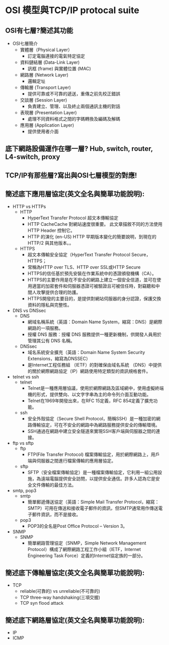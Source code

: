# OSI 模型與TCP/IP protocal suite

## OSI有七層?簡述其功能
  - OSI七層簡介
      - 實體層（Physical Layer）
        - 訂定電腦連接的電氣特定協定 
      - 資料鏈結層 (Data-Link Layer)
        - 訊框 (frame) 與實體位置 (MAC)
      - 網路層 (Network Layer)
        - 邏輯定址
      - 傳輸層 (Transport Layer)
        - 提供可靠或不可靠的遞送，重傳之前先校正錯誤    
      - 交談層 (Session Layer)   
        - 負責建立、管理、以及終止兩個通訊主機的對話
      - 表現層 (Presentation Layer)
        - 處理不同資料格式之間的字碼轉換及編碼及解碼
      - 應用層 (Application Layer)
        - 提供使用者介面  
## 底下網路設備運作在哪一層? Hub, switch, router, L4-switch, proxy

## TCP/IP有那些層?寫出與OSI七層模型的對應!

## 簡述底下應用層協定(英文全名與簡單功能說明):
- HTTP vs HTTPs
  - HTTP
    - HyperText Transfer Protocol 超文本傳輸協定
    - HTTP CacheCache 對網站速度很重要。 此文章描敘不同的方法使用 HTTP Header 控制它。
    - HTTP 的演化 (en-US) HTTP 早期版本變化的簡要說明，到現在的 HTTP/2 與其他版本。。
  - HTTPS
    - 超文本傳輸安全協定（HyperText Transfer Protocol Secure，HTTPS；
    - 常稱為HTTP over TLS、HTTP over SSL或HTTP Secure
    - HTTPS的信任基於預先安裝在作業系統中的憑證頒發機構（CA）。
    - HTTPS的主要作用是在不安全的網路上建立一個安全信道，並可在使用適當的加密套件和伺服器憑證可被驗證且可被信任時，對竊聽和中間人攻擊提供合理的防護。
    - HTTPS開發的主要目的，是提供對網站伺服器的身分認證，保護交換資料的隱私與完整性。
- DNS vs DNSsec
  - DNS
    - 網域名稱系統（英語：Domain Name System，縮寫：DNS）是網際網路的一項服務。
    - 授權 DNS 服務︰授權 DNS 服務提供一種更新機制，供開發人員用於管理其公有 DNS 名稱。  
  - DNSsec
    - 域名系統安全擴充（英語：Domain Name System Security Extensions，縮寫為DNSSEC）
    - 是Internet工程任務組 （IETF）的對確保由域名系統 （DNS）中提供的關於網際網路協定（IP）網路使用特定類型的資訊規格套件。  
- telnet vs ssh
  - telnet
    -  Telnet是一種應用層協議，使用於網際網路及區域網中，使用虛擬終端機的形式，提供雙向、以文字字串為主的命令列介面互動功能。
    -  Telnet在1969年開發出來，在RFC 15定義，RFC 854定義了擴充功能。
  - ssh
    - 安全外殼協定（Secure Shell Protocol，簡稱SSH）是一種加密的網路傳輸協定，可在不安全的網路中為網路服務提供安全的傳輸環境。
    - SSH通過在網路中建立安全隧道來實現SSH客戶端與伺服器之間的連接。   
- ftp vs sftp
  - ftp
    - FTP(File Transfer Protocol) 檔案傳輸協定，用於網際網路上，用戶端與伺服器之間進行檔案傳輸的應用層協定。  
  - sftp
    - SFTP（安全檔案傳輸協定）是一種檔案傳輸協定，它利用一組公用設施，為遠端電腦提供安全訪問，以提供安全通信。許多人認為它是安全文件傳輸的最佳方法。
- smtp, pop3
  - smtp
    - 簡單郵遞傳送協定（英語：Simple Mail Transfer Protocol，縮寫：SMTP）可用在傳送和接收電子郵件的資訊，但SMTP通常用作傳送電子郵件資訊，而不是接收。
  - pop3
    - POP3的全名是Post Office Protocol – Version 3。   
- SNMP
  - SNMP
    - 簡單網路管理協定（SNMP，Simple Network Management Protocol）構成了網際網路工程工作小組（IETF，Internet Engineering Task Force）定義的Internet協定族的一部分。

## 簡述底下傳輸層協定(英文全名與簡單功能說明):
- TCP
  - reliable(可靠的) vs unreliable(不可靠的)
  - TCP three-way handshaking(三項交握)  
  - TCP syn flood attack

## 簡述底下網路層協定(英文全名與簡單功能說明):
- IP
- ICMP
